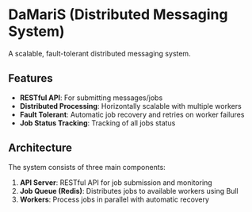 # DaMariS (Distributed Messaging System)

A scalable, fault-tolerant distributed messaging system.

## Features

- **RESTful API**: For submitting messages/jobs
- **Distributed Processing**: Horizontally scalable with multiple workers
- **Fault Tolerant**: Automatic job recovery and retries on worker failures
- **Job Status Tracking**: Tracking of all jobs status

## Architecture

The system consists of three main components:

1. **API Server**: RESTful API for job submission and monitoring
2. **Job Queue (Redis)**: Distributes jobs to available workers using Bull
3. **Workers**: Process jobs in parallel with automatic recovery
